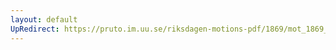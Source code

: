 ```yaml
---
layout: default
UpRedirect: https://pruto.im.uu.se/riksdagen-motions-pdf/1869/mot_1869__ak__297/mot_1869__ak__297-002.pdf
---
```

